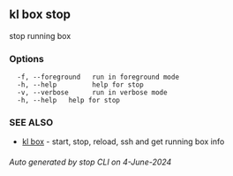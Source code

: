 ## kl box stop

stop running box



### Options

```
  -f, --foreground   run in foreground mode
  -h, --help         help for stop
  -v, --verbose      run in verbose mode
  -h, --help   help for stop
```

### SEE ALSO

* [kl box](kl_box.md)  - start, stop, reload, ssh and get running box info

###### Auto generated by stop CLI on 4-June-2024
